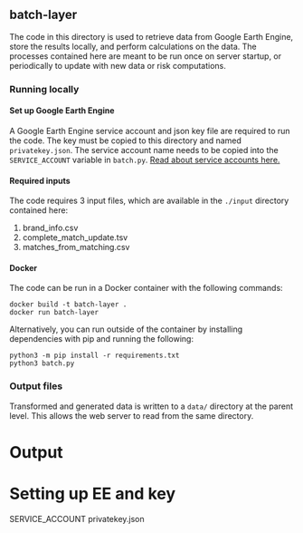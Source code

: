 
## batch-layer
The code in this directory is used to retrieve data from Google Earth Engine, store the results locally, and perform calculations on the data. The processes contained here are meant to be run once on server startup, or periodically to update with new data or risk computations.

### Running locally

#### Set up Google Earth Engine
A Google Earth Engine service account and json key file are required to run the code. The key must be copied to this directory and named `privatekey.json`. The service account name needs to be copied into the `SERVICE_ACCOUNT` variable in `batch.py`. [Read about service accounts here.](https://developers.google.com/earth-engine/guides/service_account)

#### Required inputs
The code requires 3 input files, which are available in the `./input` directory contained here:
1. brand_info.csv
2. complete_match_update.tsv
3. matches_from_matching.csv

#### Docker
The code can be run in a Docker container with the following commands:
```
docker build -t batch-layer .
docker run batch-layer
```

Alternatively, you can run outside of the container by installing dependencies with pip and running the following:
```
python3 -m pip install -r requirements.txt
python3 batch.py
```


### Output files
Transformed and generated data is written to a `data/` directory at the parent level. This allows the web server to read from the same directory.

# Output
# Setting up EE and key
SERVICE_ACCOUNT
privatekey.json
